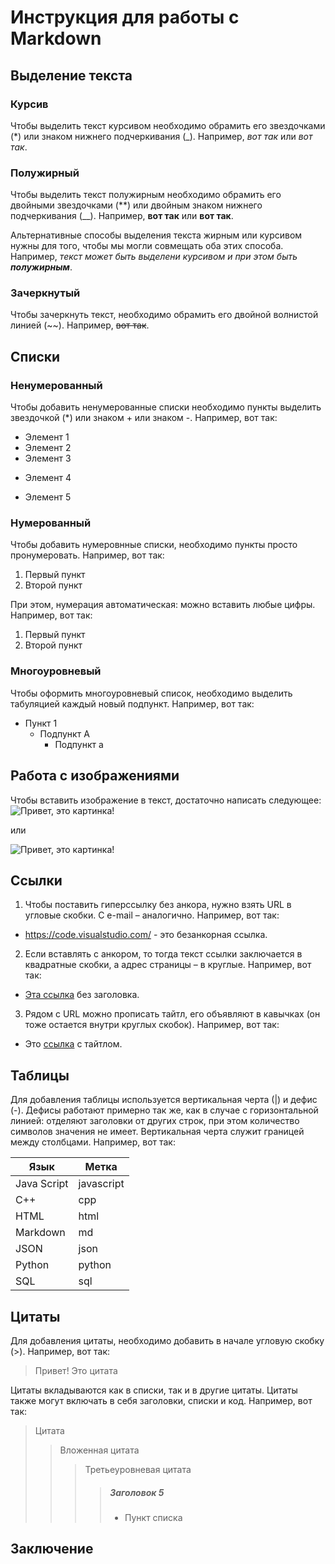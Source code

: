 # Инструкция для работы с Markdown

## Выделение текста

### Курсив

Чтобы выделить текст курсивом необходимо обрамить его звездочками (*) или знаком нижнего подчеркивания (_). Например, *вот так* или _вот так_.

### Полужирный

Чтобы выделить текст полужирным необходимо обрамить его двойными звездочками (**) или двойным знаком нижнего подчеркивания (__). Например, **вот так** или __вот так__.

Альтернативные способы выделения текста жирным или курсивом нужны для того, чтобы мы могли совмещать оба этих способа. Например, _текст может быть выделени курсивом и при этом быть **полужирным**_.

### Зачеркнутый

Чтобы зачеркнуть текст, необходимо обрамить его двойной волнистой линией (~~). Например, ~~вот так~~.

## Списки

### Ненумерованный

Чтобы добавить ненумерованные списки необходимо пункты выделить звездочкой (*) или знаком + или знаком -. Например, вот так:
* Элемент 1
* Элемент 2
* Элемент 3
+ Элемент 4
- Элемент 5

### Нумерованный

Чтобы добавить нумеровнные списки, необходимо пункты просто пронумеровать. Например, вот так:
1. Первый пункт
2. Второй пункт

При этом, нумерация автоматическая: можно вставить любые цифры. Например, вот так:
1. Первый пункт
1. Второй пункт

### Многоуровневый
Чтобы оформить многоуровневый список, необходимо выделить табуляцией каждый новый подпункт. Например, вот так:
- Пункт 1
   - Подпункт А
        - Подпункт а

## Работа с изображениями

Чтобы вставить изображение в текст, достаточно написать следующее:
![Привет, это картинка!](Картинка.jpg)

или 

![Привет, это картинка!](Картинка.jpg "Лого VS Code")

## Ссылки

1. Чтобы поставить гиперссылку без анкора, нужно взять URL в угловые скобки. С e-mail – аналогично. Например, вот так:

- <https://code.visualstudio.com/> - это безанкорная ссылка.

2. Если вставлять с анкором, то тогда текст ссылки заключается в квадратные скобки, а адрес страницы – в круглые. Например, вот так:

+ [Эта ссылка](https://code.visualstudio.com/) без заголовка.

3. Рядом с URL можно прописать тайтл, его объявляют в кавычках (он тоже остается внутри круглых скобок). Например, вот так:

* Это [ссылка](https://code.visualstudio.com "Visual Studio Code") с тайтлом.

## Таблицы

Для добавления таблицы используется вертикальная черта (|) и дефис (-). Дефисы работают примерно так же, как в случае с горизонтальной линией: отделяют заголовки от других строк, при этом количество символов значения не имеет. Вертикальная черта служит границей между столбцами. Например, вот так:

| Язык | Метка |
| --| -- |
| Java Script | javascript |
| C++ |cpp|
| HTML|html|
|Markdown|md|
|JSON|json|
|Python|python|
|SQL|sql|

## Цитаты

Для добавления цитаты, необходимо добавить в начале угловую скобку (>). Например, вот так:
> Привет! Это цитата

Цитаты вкладываются как в списки, так и в другие цитаты. Цитаты также могут включать в себя заголовки, списки и код. Например, вот так:

> Цитата
> > Вложенная цитата
>>> Третьеуровневая цитата
>>>> ##### Заголовок 5
>>>> * Пункт списка

## Заключение